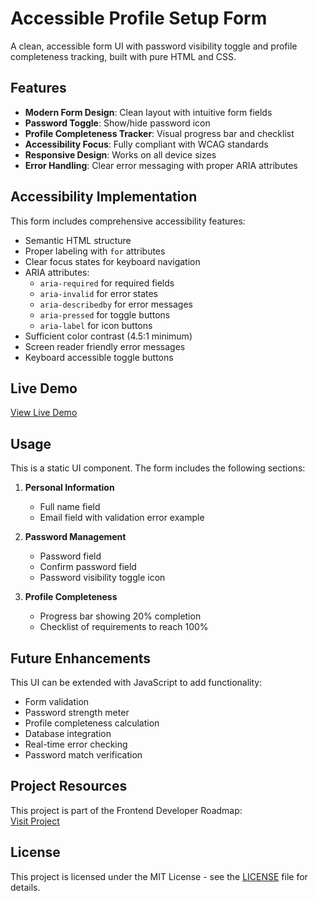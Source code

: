 # Accessible Profile Setup Form

<!-- ![Form UI Screenshot](screenshot.png) -->

A clean, accessible form UI with password visibility toggle and profile completeness tracking, built with pure HTML and CSS.

## Features

- **Modern Form Design**: Clean layout with intuitive form fields
- **Password Toggle**: Show/hide password icon
- **Profile Completeness Tracker**: Visual progress bar and checklist
- **Accessibility Focus**: Fully compliant with WCAG standards
- **Responsive Design**: Works on all device sizes
- **Error Handling**: Clear error messaging with proper ARIA attributes

## Accessibility Implementation

This form includes comprehensive accessibility features:

- Semantic HTML structure
- Proper labeling with `for` attributes
- Clear focus states for keyboard navigation
- ARIA attributes:
  - `aria-required` for required fields
  - `aria-invalid` for error states
  - `aria-describedby` for error messages
  - `aria-pressed` for toggle buttons
  - `aria-label` for icon buttons
- Sufficient color contrast (4.5:1 minimum)
- Screen reader friendly error messages
- Keyboard accessible toggle buttons

## Live Demo

[View Live Demo](https://nurf21.github.io/accessible-form-ui)

## Usage

This is a static UI component. The form includes the following sections:

1. **Personal Information**
   - Full name field
   - Email field with validation error example
   
2. **Password Management**
   - Password field
   - Confirm password field
   - Password visibility toggle icon

3. **Profile Completeness**
   - Progress bar showing 20% completion
   - Checklist of requirements to reach 100%

## Future Enhancements

This UI can be extended with JavaScript to add functionality:

- Form validation
- Password strength meter
- Profile completeness calculation
- Database integration
- Real-time error checking
- Password match verification

## Project Resources

This project is part of the Frontend Developer Roadmap:  
[Visit Project](https://roadmap.sh/projects/accessible-form-ui)

## License

This project is licensed under the MIT License - see the [LICENSE](LICENSE) file for details.
